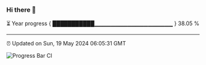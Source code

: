 ### Hi there 👋

⏳ Year progress { ███████████▁▁▁▁▁▁▁▁▁▁▁▁▁▁▁▁▁▁▁ } 38.05 %

---

⏰ Updated on Sun, 19 May 2024 06:05:31 GMT

![Progress Bar CI](https://github.com/liununu/liununu/workflows/Progress%20Bar%20CI/badge.svg)
